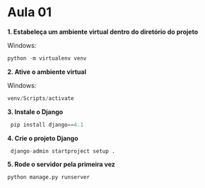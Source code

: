 # Aula 01

**1. Estabeleça um ambiente virtual dentro do diretório do projeto**

Windows:

```py
python -m virtualenv venv

```


**2. Ative o ambiente virtual**

Windows:

```py
venv/Scripts/activate

```

**3. Instale o Django**


```py
 pip install django==4.1

```

**4. Crie o projeto Django**

```py
 django-admin startproject setup .

```

**5. Rode o servidor pela primeira vez**

```py
python manage.py runserver

```